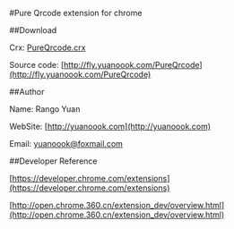 #Pure Qrcode extension for chrome

##Download

Crx: [PureQrcode.crx](http://yuanoook.com/file?hash=d426e731f6a578614a062063cd2b1b3c)

Source code: [http://fly.yuanoook.com/PureQrcode](http://fly.yuanoook.com/PureQrcode)

##Author

Name: Rango Yuan

WebSite: [http://yuanoook.com](http://yuanoook.com)

Email: yuanoook@foxmail.com

##Developer Reference

[https://developer.chrome.com/extensions](https://developer.chrome.com/extensions)

[http://open.chrome.360.cn/extension_dev/overview.html](http://open.chrome.360.cn/extension_dev/overview.html)